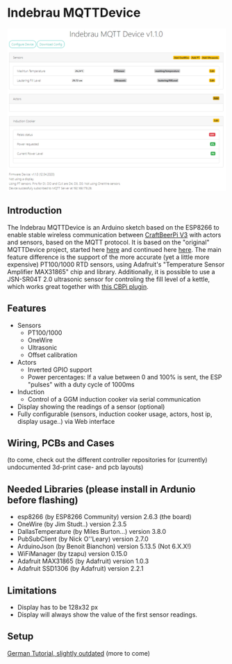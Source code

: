 # Indebrau MQTTDevice

![Overview Image](/img/screenshot.png)

## Introduction
The Indebrau MQTTDevice is an Arduino sketch based on the ESP8266 to enable stable wireless communication between [CraftBeerPi V3](https://github.com/Manuel83/craftbeerpi3) with actors and sensors, based on the MQTT protocol.
It is based on the "original" MQTTDevice project, started here [here](https://github.com/matschie1/MQTTDevice) and continued here [here](https://github.com/MQTTDevice/MQTTDevice).
The main feature difference is the support of the more accurate (yet a little more expensive) PT100/1000 RTD sensors, using Adafruit's "Temperature Sensor Amplifier MAX31865" chip and library.
Additionally, it is possible to use a JSN-SR04T 2.0 ultrasonic sensor for controling the fill level of a kettle, which works great together with [this CBPi plugin](https://github.com/indebrau/cbpi-LauteringAutomation).

## Features
* Sensors
  * PT100/1000
  * OneWire
  * Ultrasonic
  * Offset calibration
* Actors
  * Inverted GPIO support
  * Power percentages: If a value between 0 and 100% is sent, the ESP "pulses" with a duty cycle of 1000ms
* Induction
  * Control of a GGM induction cooker via serial communication
* Display showing the readings of a sensor (optional)
* Fully configurable (sensors, induction cooker usage, actors, host ip, display usage..) via Web interface

## Wiring, PCBs and Cases
(to come, check out the different controller repositories for (currently) undocumented 3d-print case- and pcb layouts)

## Needed Libraries (please install in Ardunio before flashing)
* esp8266 (by ESP8266 Community) version 2.6.3 (the board)
* OneWire (by Jim Studt..) version 2.3.5
* DallasTemperature (by Miles Burton...) version 3.8.0
* PubSubClient (by Nick O''Leary) version 2.7.0
* ArduinoJson (by Benoit Bianchon) version 5.13.5 (Not 6.X.X!)
* WiFiManager (by tzapu) version 0.15.0
* Adafruit MAX31865 (by Adafruit) version 1.0.3
* Adafruit SSD1306 (by Adafruit) version 2.2.1

## Limitations
* Display has to be 128x32 px
* Display will always show the value of the first sensor readings.

## Setup
[German Tutorial, slightly outdated](https://hobbybrauer.de/forum/viewtopic.php?f=58&t=19036&p=309196#p309196)
(more to come)
